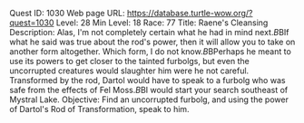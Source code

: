 Quest ID: 1030
Web page URL: https://database.turtle-wow.org/?quest=1030
Level: 28
Min Level: 18
Race: 77
Title: Raene's Cleansing
Description: Alas, I'm not completely certain what he had in mind next.$B$BIf what he said was true about the rod's power, then it will allow you to take on another form altogether. Which form, I do not know.$B$BPerhaps he meant to use its powers to get closer to the tainted furbolgs, but even the uncorrupted creatures would slaughter him were he not careful. Transformed by the rod, Dartol would have to speak to a furbolg who was safe from the effects of Fel Moss.$B$BI would start your search southeast of Mystral Lake.
Objective: Find an uncorrupted furbolg, and using the power of Dartol's Rod of Transformation, speak to him.
